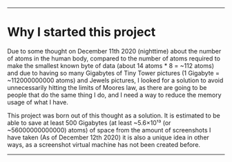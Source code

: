 
***

# Why I started this project

Due to some thought on December 11th 2020 (nighttime) about the number of atoms in the human body, compared to the number of atoms required to make the smallest known byte of data (about 14 atoms * 8 = ~112 atoms) and due to having so many Gigabytes of Tiny Tower pictures (1 Gigabyte = ~112000000000 atoms) and Jewels pictures, I looked for a solution to avoid unnecessarily hitting the limits of Moores law, as there are going to be people that do the same thing I do, and I need a way to reduce the memory usage of what I have.

This project was born out of this thought as a solution. It is estimated to be able to save at least 500 Gigabytes (at least ~5.6×10¹³ (or ~56000000000000) atoms) of space from the amount of screenshots I have taken (As of December 12th 2020) it is also a unique idea in other ways, as a screenshot virtual machine has not been created before.

***
